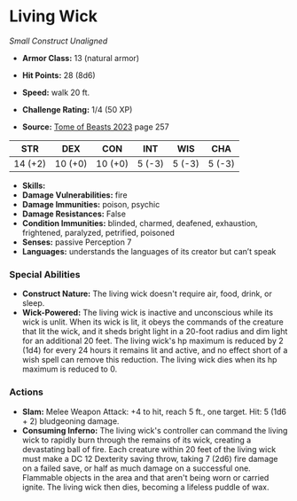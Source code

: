 # Living Wick

*Small* *Construct* *Unaligned*

- **Armor Class:** 13 (natural armor)
- **Hit Points:** 28 (8d6)
- **Speed:** walk 20 ft.

- **Challenge Rating:** 1/4 (50 XP)
- **Source:** [Tome of Beasts 2023](https://koboldpress.com/kpstore/product/tome-of-beasts-1-2023-edition/) page 257

| STR | DEX | CON | INT | WIS | CHA |
| --- | --- | --- | --- | --- | --- |
| 14 (+2) | 10 (+0) | 10 (+0) | 5 (-3) | 5 (-3) | 5 (-3) |

- **Skills:** 
- **Damage Vulnerabilities:** fire
- **Damage Immunities:** poison, psychic
- **Damage Resistances:** False
- **Condition Immunities:** blinded, charmed, deafened, exhaustion, frightened, paralyzed, petrified, poisoned
- **Senses:** passive Perception 7
- **Languages:** understands the languages of its creator but can’t speak

### Special Abilities

- **Construct Nature:** The living wick doesn't require air, food, drink, or sleep.
- **Wick-Powered:** The living wick is inactive and unconscious while its wick is unlit. When its wick is lit, it obeys the commands of the creature that lit the wick, and it sheds bright light in a 20-foot radius and dim light for an additional 20 feet. The living wick's hp maximum is reduced by 2 (1d4) for every 24 hours it remains lit and active, and no effect short of a wish spell can remove this reduction. The living wick dies when its hp maximum is reduced to 0.

### Actions

- **Slam:** Melee Weapon Attack: +4 to hit, reach 5 ft., one target. Hit: 5 (1d6 + 2) bludgeoning damage.
- **Consuming Inferno:** The living wick's controller can command the living wick to rapidly burn through the remains of its wick, creating a devastating ball of fire. Each creature within 20 feet of the living wick must make a DC 12 Dexterity saving throw, taking 7 (2d6) fire damage on a failed save, or half as much damage on a successful one. Flammable objects in the area and that aren't being worn or carried ignite. The living wick then dies, becoming a lifeless puddle of wax.
